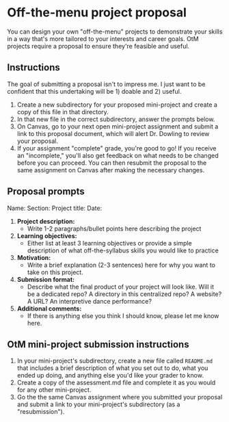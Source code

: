 # Off-the-menu project proposal

You can design your own "off-the-menu" projects to demonstrate your skills in a way that's more tailored to your interests and career goals. OtM projects require a proposal to ensure they're feasible and useful.

## Instructions

The goal of submitting a proposal isn't to impress me. I just want to be confident that this undertaking will be 1) doable and 2) useful. 

1. Create a new subdirectory for your proposed mini-project and create a copy of this file in that directory.
2. In that new file in the correct subdirectory, answer the prompts below.
3. On Canvas, go to your next open mini-project assignment and submit a link to this proposal document, which will alert Dr. Dowling to review your proposal. 
4. If your assignment "complete" grade, you're good to go! If you receive an "incomplete," you'll also get feedback on what needs to be changed before you can proceed. You can then resubmit the proposal to the same assignment on Canvas after making the necessary changes.

## Proposal prompts

Name:
Section:
Project title:
Date:

1.  **Project description:**
    - Write 1-2 paragraphs/bullet points here describing the project
2.  **Learning objectives:**
    - Either list at least 3 learning objectives or provide a simple description of what off-the-syllabus skills you would like to practice
3.  **Motivation:**
    - Write a brief explanation (2-3 sentences) here for why you want to take on this project.
4. **Submission format:**
    - Describe what the final product of your project will look like. Will it be a dedicated repo? A directory in this centralized repo? A website? A URL? An interpretive dance performance?
5. **Additional comments:**
    - If there is anything else you think I should know, please let me know here.


## OtM mini-project submission instructions

1. In your mini-project's subdirectory, create a new file called `README.md` that includes a brief description of what you set out to do, what you ended up doing, and anything else you'd like your grader to know.
2. Create a copy of the assessment.md file and complete it as you would for any other mini-project.
3. Go the the same Canvas assignment where you submitted your proposal and submit a link to your mini-project's subdirectory (as a "resubmission").




